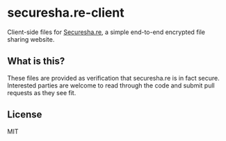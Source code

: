 securesha.re-client
===================

Client-side files for [Securesha.re](https://securesha.re), a simple end-to-end encrypted file sharing website.


What is this?
-------------

These files are provided as verification that securesha.re is in fact secure. Interested parties are welcome
to read through the code and submit pull requests as they see fit.



License
-------

MIT
